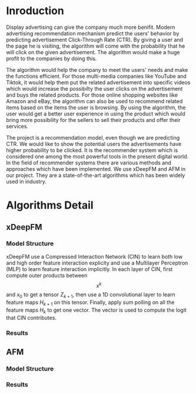 # Inroduction

Display advertising can give the company much more benifit. Modern advertising recommendation mechanism predict the users' behavior by predicting advertisement Click-Through Rate (CTR). By giving a user and the page he is visiting, the algorithm will come with the probability that he will click on the given advertisement. The algorithm would make a huge profit to the companies by doing this.

The algorithm would help the company to meet the users' needs and make the functions efficient. For those multi-media companies like YouTube and Tiktok, it would help them put the related advertisement into specific videos which would increase the possibilty the user clicks on the advertisement and buys the related products. For those online shopping websites like Amazon and eBay, the algorithm can also be used to recommend related items based on the items the user is browsing. By using the algorithm, the user would get a better user experience in using the product which would bring more possibility for the sellers to sell their products and offer their services.

The project is a recommendation model, even though we are predicting CTR. We would like to show the potential users the advertisements have higher probability to be clicked. It is the recommender system which is considered one among the most powerful tools in the present digital world. In the field of recommender systems there are various methods and approaches which have been implemented. We use xDeepFM and AFM in our project. They are a state-of-the-art algorithms which has been widely used in industry.

# Algorithms Detail
## xDeepFM
### Model Structure

xDeepFM use a Compressed Interaction Network (CIN) to learn both low and high order feature interaction explicity and use a Multilayer Perceptron (MLP) to learn feature interaction implicitly. In each layer of CIN, first compute outer products between $$x^k$$ and $x_0$ to get a tensor $Z_{k+1}$, then use a 1D convolutional layer to learn feature maps $H_{k+1}$ on this tensor. Finally, apply sum polling on all the feature maps $H_k$ to get one vector. The vector is used to compute the logit that CIN contributes.
### Results

## AFM
### Model Structure

### Results
